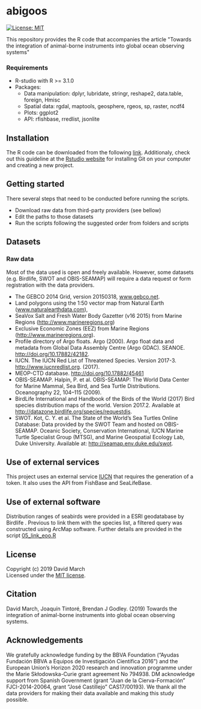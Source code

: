 # abigoos

[![License: MIT](https://img.shields.io/badge/License-MIT-blue.svg)](https://opensource.org/licenses/MIT)

This repository provides the R code that accompanies the article "Towards the integration of animal-borne instruments into global ocean observing systems"


### Requirements
* R-studio with R >= 3.1.0
* Packages:
  * Data manipulation: dplyr, lubridate, stringr, reshape2, data.table, foreign, Hmisc
  * Spatial data: rgdal, maptools, geosphere, rgeos, sp, raster, ncdf4
  * Plots: ggplot2
  * API: rfishbase, rredlist, jsonlite


## Installation

The R code can be downloaded from the following [link](https://github.com/dmarch/abigoos/archive/master.zip). Additionaly, check out this guideline at the [Rstudio website](https://support.rstudio.com/hc/en-us/articles/200532077-Version-Control-with-Git-and-SVN) for installing Git on your computer and creating a new project.


## Getting started

There several steps that need to be conducted before running the scripts. 

* Download raw data from third-party providers (see bellow)
* Edit the paths to those datasets
* Run the scripts following the suggested order from folders and scripts


## Datasets

### Raw data

Most of the data used is open and freely available. However, some datasets (e.g. Birdlife, SWOT and OBIS-SEAMAP) will require a data request or form registration with the data providers.

* The GEBCO 2014 Grid, version 20150318, www.gebco.net.
* Land polygons using the 1:50 vector map from Natural Earth (www.naturalearthdata.com), 
* SeaVox Salt and Fresh Water Body Gazetter (v16 2015) from Marine Regions (http://www.marineregions.org)
* Exclusive Economic Zones (EEZ) from Marine Regions (http://www.marineregions.org).
* Profile directory of Argo floats. Argo (2000). Argo float data and metadata from Global Data Assembly Centre (Argo GDAC). SEANOE. http://doi.org/10.17882/42182.
* IUCN. The IUCN Red List of Threatened Species. Version 2017-3. http://www.iucnredlist.org. (2017).
* MEOP-CTD database. http://doi.org/10.17882/45461
* OBIS-SEAMAP. Halpin, P. et al. OBIS-SEAMAP: The World Data Center for Marine Mammal, Sea Bird, and Sea Turtle Distributions. Oceanography 22, 104–115 (2009).
* BirdLife International and Handbook of the Birds of the World (2017) Bird species distribution maps of the world. Version 2017.2. Available at http://datazone.birdlife.org/species/requestdis.
* SWOT. Kot, C. Y. et al. The State of the World’s Sea Turtles Online Database: Data provided by the SWOT Team and hosted on OBIS-SEAMAP. Oceanic Society, Conservation International, IUCN Marine Turtle Specialist Group (MTSG), and Marine Geospatial Ecology Lab, Duke University. Available at: http://seamap.env.duke.edu/swot. 



## Use of external services

This project uses an external service [IUCN](https://apiv3.iucnredlist.org/) that requires the generation of a token. It also uses the API from FishBase and SeaLifeBase.


## Use of external software

Distribution ranges of seabirds were provided in a ESRI geodatabase by Birdlife . Previous to link them with the species list, a filtered query was constructed using ArcMap software. Further details are provided in the script [05_link_eoo.R](https://github.com/dmarch/abigoos/blob/master/03_species/05_link_eoo.R)


## License

Copyright (c) 2019 David March  
Licensed under the [MIT license](https://github.com/dmarch/abigoos/blob/master/LICENSE).


## Citation

David March, Joaquín Tintoré, Brendan J Godley. (2019) Towards the integration of animal-borne instruments into global ocean observing systems.


## Acknowledgements

We gratefully acknowledge funding by the BBVA Foundation (“Ayudas Fundación BBVA a Equipos de Investigación Científica 2016”) and the European Union’s Horizon 2020 research and innovation programme under the Marie Skłodowska-Curie grant agreement No 794938. DM acknowledge support from Spanish Government (grant “Juan de la Cierva-Formación” FJCI-2014-20064, grant “José Castillejo” CAS17/00193). We thank all the data providers for making their data available and making this study possible. 
